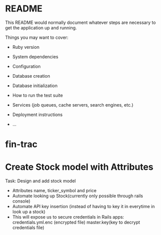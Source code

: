 # README

This README would normally document whatever steps are necessary to get the
application up and running.

Things you may want to cover:

* Ruby version

* System dependencies

* Configuration

* Database creation

* Database initialization

* How to run the test suite

* Services (job queues, cache servers, search engines, etc.)

* Deployment instructions

* ...
# fin-trac

# Create Stock model with Attributes

Task: Design and add stock model
- Attributes name, ticker_symbol and price
- Automate looking up Stock(currently only possible through rails console)
- Automate API key insertion (instead of having to key it in everytime in
  look up a stock)
- This will expose  us to secure credentials in Rails apps:
  credentials.yml.enc (encrypted file)
  master.key(key to decrypt credentials file)
